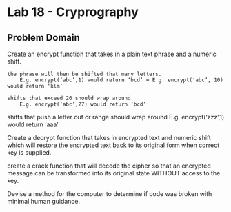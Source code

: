 # Lab 18 - Cryprography

## Problem Domain

Create an encrypt function that takes in a plain text phrase and a numeric shift.

    the phrase will then be shifted that many letters.
        E.g. encrypt(‘abc’,1) would return ‘bcd’ = E.g. encrypt(‘abc’, 10) would return ‘klm’

    shifts that exceed 26 should wrap around
        E.g. encrypt(‘abc’,27) would return ‘bcd’

shifts that push a letter out or range should wrap around
    E.g. encrypt(‘zzz’,1) would return ‘aaa’

Create a decrypt function that takes in encrypted text and numeric shift which will restore the encrypted text back to its original form when correct key is supplied.

create a crack function that will decode the cipher so that an encrypted message can be transformed into its original state WITHOUT access to the key.

Devise a method for the computer to determine if code was broken with minimal human guidance.
